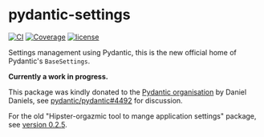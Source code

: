 # pydantic-settings

[![CI](https://github.com/pydantic/pydantic-settings/workflows/CI/badge.svg?event=push)](https://github.com/pydantic/pydantic-settings/actions?query=event%3Apush+branch%3Amain+workflow%3ACI)
[![Coverage](https://codecov.io/gh/pydantic/pydantic-settings/branch/main/graph/badge.svg)](https://codecov.io/gh/pydantic/pydantic-settings)
[![license](https://img.shields.io/github/license/pydantic/pydantic-settings.svg)](https://github.com/pydantic/pydantic-settings/blob/main/LICENSE)

Settings management using Pydantic, this is the new official home of Pydantic's `BaseSettings`.

**Currently a work in progress.**

This package was kindly donated to the [Pydantic organisation](https://github.com/pydantic/pydantic) by Daniel Daniels, see [pydantic/pydantic#4492](https://github.com/pydantic/pydantic/pull/4492) for discussion.

For the old "Hipster-orgazmic tool to mange application settings" package, see [version 0.2.5](https://pypi.org/project/pydantic-settings/0.2.5/).
